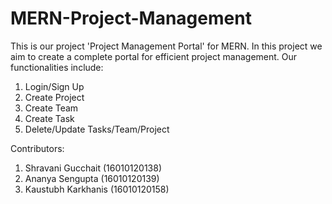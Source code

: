 # MERN-Project-Management
This is our project 'Project Management Portal' for MERN.
In this project we aim to create a complete portal for efficient project management.
Our functionalities include: 
1) Login/Sign Up
2) Create Project
3) Create Team
4) Create Task
5) Delete/Update Tasks/Team/Project

Contributors:
1) Shravani Gucchait (16010120138)
2) Ananya Sengupta (16010120139)
3) Kaustubh Karkhanis (16010120158)
